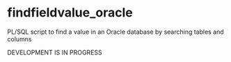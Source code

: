 # findfieldvalue_oracle
PL/SQL script to find a value in an Oracle database by searching tables and columns


DEVELOPMENT IS IN PROGRESS

